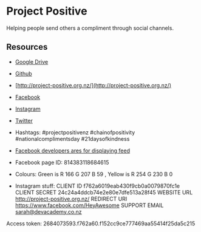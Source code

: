 
# Project Positive

Helping people send others a compliment through social channels.

## Resources

* [Google Drive](https://drive.google.com/drive/folders/0B3UW6L02gf94elNtNWNZd2xzaVU)

* [Github](https://github.com/enspiral-craftworks/project-positive/blob/gh-pages/index.html)

* [http://project-positive.org.nz/](http://project-positive.org.nz/)

* [Facebook](www.facebook.com/heyawesome)

* [Instagram](www.instagram.com/projectpositivenz)

* [Twitter](www.twitter.com/projectposnz)

* Hashtags: #projectpositivenz #chainofpositivity #nationalcomplimentsday #21daysofkindness

* [Facebook developers ares for displaying feed](https://developers.facebook.com/docs/plugins/page-plugin)

* Facebook page ID: 814383118684615

* Colours: Green is R 166  G 207  B 59 , Yellow is R 254  G 230  B 0

* Instagram stuff:
CLIENT ID f762a6019eab430f9cb0a0079870fc1e
CLIENT SECRET 24c24a4ddcb74e2e80e7dfe513a28f45
WEBSITE URL http://project-positive.org.nz/
REDIRECT URI  https://www.facebook.com/HeyAwesome
SUPPORT EMAIL sarah@devacademy.co.nz

Access token: 2684073593.f762a60.f152cc9ce777469aa55414f25da5c215
